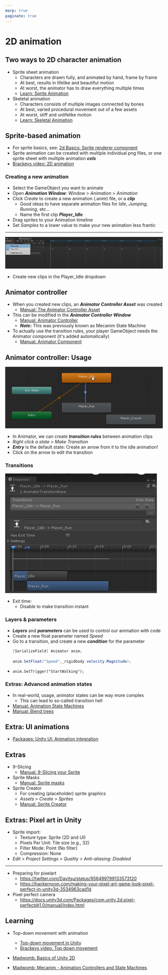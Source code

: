 ```yaml
---
marp: true
paginate: true
---
```

<!-- headingDivider: 3 -->
<!-- class: default -->

# 2D animation


## Two ways to 2D character animation

* Sprite sheet animation
  * Characters are drawn fully, and animated by hand, frame by frame
  * At best, results in lifelike and beautiful motion
  * At worst, the animator has to draw everything multiple times
  * [Learn: Sprite Animation](https://learn.unity.com/tutorial/introduction-to-sprite-animations)
* Skeletal animation
  * Characters consists of multiple images connected by bones
  * At best, varied procedural movement out of a few assets
  * At worst, stiff and unlifelike motion
  * [Learn: Skeletal Animation](https://unity.com/features/2danimation)


## Sprite-based animation

* For sprite basics, see: [2d Basics: Sprite renderer component](2d-basics.md#sprite-renderer-component)
* Sprite animation can be created with multiple individual png files, or one sprite sheet with multiple animation ***cels***
* [Brackeys video: 2D animation](https://www.youtube.com/watch?v=hkaysu1Z-N8)
### Creating a new animation
* Select the GameObject you want to animate
* Open ***Animation Window***: *Window > Animation > Animation*
* Click *Create* to create a new animation (.anim) file, or a ***clip***
  * Good ideas to have separate animation files for *Idle*, *Jumping*, *Running*, etc...
  * Name the first clip ***Player_Idle***
* Drag sprites to your Animation timeline
* Set *Samples* to a lower value to make your new animation less frantic

---

![](imgs/animation-window.png)
* Create new clips in the Player_Idle dropdown

## Animator controller

* When you created new clips, an ***Animator Controller Asset*** was created
  * [Manual: The Animator Controller Asset](https://docs.unity3d.com/Manual/Animator.html)
* This can be modified in the ***Animator Controller Window***
  * [Manual: Animator Controller](https://docs.unity3d.com/Manual/class-AnimatorController.html)
  * ***Note:*** This was previously known as Mecanim State Machine
* To actually use the transition rules, your player GameObject needs the Animator component (it's added automatically)
  * [Manual: Animator Component](https://docs.unity3d.com/Manual/class-Animator.html)

## Animator controller: Usage

![](imgs/animator-states.png
)
* In Animator, we can create ***transition rules*** between animation clips
* *Right click a state > Make Transition*
* ***Entry*** is the default state: Create an arrow from it to the idle animation!
* Click on the arrow to edit the transition

### Transitions

![](imgs/animator-transition-inspector.png)

* Exit time:
  * Disable to make transition instant

### Layers & parameters
* ***Layers*** and ***parameters*** can be used to control our animation with code
* Create a new float parameter named *Speed*
* Go to a transition, and create a new ***condition*** for the parameter 
  ```c#
  [SerializeField] Animator anim;

  anim.SetFloat("Speed",_rigidbody.velocity.Magnitude);
  ```
* `anim.SetTrigger("StartWalking");`

### Extras: Advanced animation states
<!-- _backgroundColor: pink -->

* In real-world, usage, animator states can be way more comples
  * This can lead to so-called transition hell
* [Manual: Animation State Machines](https://docs.unity3d.com/Manual/AnimationStateMachines.html)
* [Manual: Blend trees](https://docs.unity3d.com/Manual/class-BlendTree.html)

## Extra: UI animations
<!-- _backgroundColor: pink -->

* [Packages: Unity UI: Animation integration](https://docs.unity3d.com/Packages/com.unity.ugui@1.0/manual/UIAnimationIntegration.html)

## Extras
<!-- _backgroundColor: pink -->

* 9-Slicing
  * [Manual: 9-Slicing your Sprite](https://docs.unity3d.com/Manual/9SliceSprites.html)
* Sprite Masks
  * [Manual: Sprite masks](https://docs.unity3d.com/Manual/class-SpriteMask.html)
* Sprite Creator
  * For creating (placeholder) sprite graphics
  * *Assets > Create > Sprites*
  * [Manual: Sprite Creator](https://docs.unity3d.com/Manual/SpriteCreator.html)

## Extras: Pixel art in Unity
<!-- _backgroundColor: pink -->

* Sprite import:
  * Texture type: Sprite (2D and UI)
  * Pixels Per Unit: Tile size (e.g., 32)
  * Filter Mode: Point (No filter)
  * Compression: None
* *Edit > Project Settings > Quality > Anti-aliasing: Disabled*

---
<!-- _backgroundColor: pink -->

* Preparing for pixelart
  * https://twitter.com/Davitsu/status/956499799133573120
  * https://hackernoon.com/making-your-pixel-art-game-look-pixel-perfect-in-unity3d-3534963cad1d
* Pixel perfect camera
  * https://docs.unity3d.com/Packages/com.unity.2d.pixel-perfect@1.0/manual/index.html

## Learning 

* Top-down movement with animation
  * [Top-down movement in Unity](https://pavcreations.com/top-down-movement-and-attack-game-mechanics-in-unity/)
  * [Brackeys video: Top down movement](https://www.youtube.com/watch?v=whzomFgjT50)

* [Madwomb: Basics of Unity 2D](http://madwomb.com/tutorials/GameDesign_Unity2Dintro.html)
* [Madwomb: Mecanim - Animation Controllers and State Machines](http://madwomb.com/tutorials/GameDesign_UnityMecanim.html)